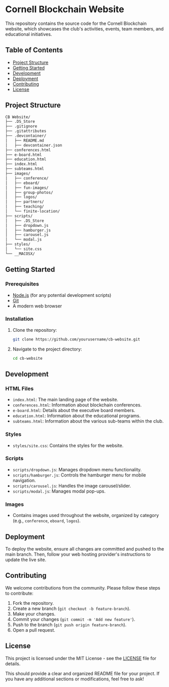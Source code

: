 # Cornell Blockchain Website

This repository contains the source code for the Cornell Blockchain website, which showcases the club's activities, events, team members, and educational initiatives.

## Table of Contents

- [Project Structure](#project-structure)
- [Getting Started](#getting-started)
- [Development](#development)
- [Deployment](#deployment)
- [Contributing](#contributing)
- [License](#license)

## Project Structure

```bash
CB Website/
├── .DS_Store
├── .gitignore
├── .gitattributes
├── .devcontainer/
│   ├── README.md
│   ├── devcontainer.json
├── conferences.html
├── e-board.html
├── education.html
├── index.html
├── subteams.html
├── images/
│   ├── conference/
│   ├── eboard/
│   ├── fun-images/
│   ├── group-photos/
│   ├── logos/
│   ├── partners/
│   ├── teaching/
│   └── finite-location/
├── scripts/
│   ├── .DS_Store
│   ├── dropdown.js
│   ├── hamburger.js
│   ├── carousel.js
│   └── modal.js
├── styles/
│   └── site.css
└── __MACOSX/
```

## Getting Started

### Prerequisites

- [Node.js](https://nodejs.org/) (for any potential development scripts)
- [Git](https://git-scm.com/)
- A modern web browser

### Installation

1. Clone the repository:

   ```bash
   git clone https://github.com/yourusername/cb-website.git
   ```

2. Navigate to the project directory:

   ```bash
   cd cb-website
   ```

## Development

### HTML Files

- `index.html`: The main landing page of the website.
- `conferences.html`: Information about blockchain conferences.
- `e-board.html`: Details about the executive board members.
- `education.html`: Information about the educational programs.
- `subteams.html`: Information about the various sub-teams within the club.

### Styles

- `styles/site.css`: Contains the styles for the website.

### Scripts

- `scripts/dropdown.js`: Manages dropdown menu functionality.
- `scripts/hamburger.js`: Controls the hamburger menu for mobile navigation.
- `scripts/carousel.js`: Handles the image carousel/slider.
- `scripts/modal.js`: Manages modal pop-ups.

### Images

- Contains images used throughout the website, organized by category (e.g., `conference`, `eboard`, `logos`).

## Deployment

To deploy the website, ensure all changes are committed and pushed to the main branch. Then, follow your web hosting provider's instructions to update the live site.

## Contributing

We welcome contributions from the community. Please follow these steps to contribute:

1. Fork the repository.
2. Create a new branch (`git checkout -b feature-branch`).
3. Make your changes.
4. Commit your changes (`git commit -m 'Add new feature'`).
5. Push to the branch (`git push origin feature-branch`).
6. Open a pull request.

## License

This project is licensed under the MIT License - see the [LICENSE](LICENSE) file for details.

This should provide a clear and organized README file for your project. If you have any additional sections or modifications, feel free to ask!
